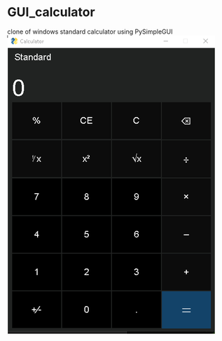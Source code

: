 # GUI_calculator
clone of windows standard calculator using PySimpleGUI
![screenshot](/images/Screenshot.png)
